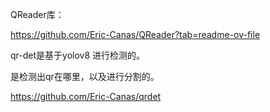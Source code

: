 



QReader库：

https://github.com/Eric-Canas/QReader?tab=readme-ov-file





qr-det是基于yolov8 进行检测的。

是检测出qr在哪里，以及进行分割的。

https://github.com/Eric-Canas/qrdet